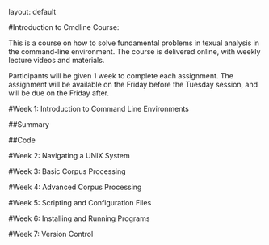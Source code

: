 layout: default

#Introduction to Cmdline Course:
<p>This is a course on how to solve fundamental problems in texual analysis in the command-line environment. The course is delivered online, with weekly lecture videos and materials.</p>
<p>Participants will be given 1 week to complete each assignment. The assignment will be available on the Friday before the Tuesday session, and will be due on the Friday after.</p>

#Week 1: Introduction to Command Line Environments

##Summary

##Code

#Week 2: Navigating a UNIX System

#Week 3: Basic Corpus Processing

#Week 4: Advanced Corpus Processing

#Week 5: Scripting and Configuration Files

#Week 6: Installing and Running Programs

#Week 7: Version Control

